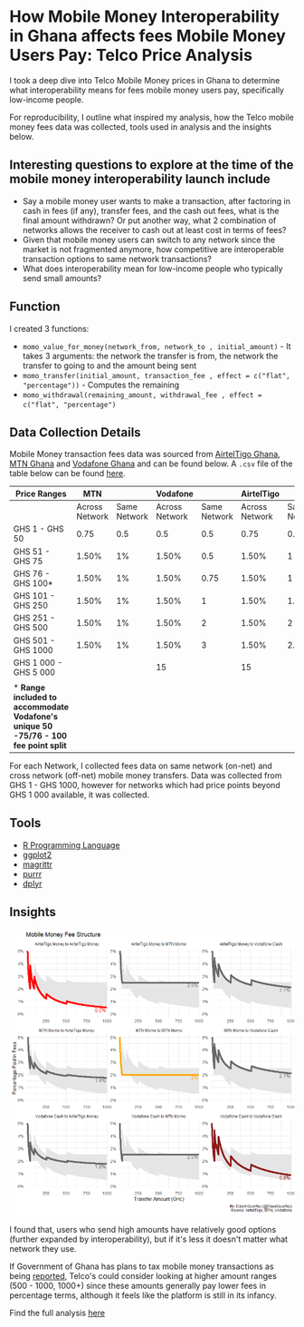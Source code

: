 # How Mobile Money Interoperability in Ghana affects fees Mobile Money Users Pay: Telco Price Analysis

I took a deep dive into Telco Mobile Money prices in Ghana to determine what interoperability means for fees mobile money users pay, specifically low-income people.

For reproducibility, I outline what inspired my analysis, how the Telco mobile money fees data was collected, tools used in analysis and the insights below.

## Interesting questions to explore at the time of the mobile money interoperability launch include
* Say a mobile money user wants to make a transaction, after factoring in cash in fees (if any), transfer fees, and the cash out fees, what is the final amount withdrawn? Or put another way, what 2 combination of networks allows the receiver to cash out at least cost in terms of fees?
* Given that mobile money users can switch to any network since the market is not fragmented anymore, how competitive are interoperable transaction options to same network transactions?
* What does interoperability mean for low-income people who typically send small amounts?

## Function
I created 3 functions:
* `momo_value_for_money(network_from, network_to , initial_amount)` - It takes 3 arguments: the network the transfer is from, the network the transfer to going to and the amount being sent
* `momo_transfer(initial_amount, transaction_fee , effect = c("flat", "percentage"))` - Computes the remaining 
* `momo_withdrawal(remaining_amount, withdrawal_fee , effect = c("flat", "percentage")`

## Data Collection Details
Mobile Money transaction fees data was sourced from [AirtelTigo Ghana](http://airteltigo.com.gh), [MTN Ghana](http://mtn.com.gh/) and [Vodafone Ghana](https://vodafone.com.gh/) and can be found below. 
A `.csv` file of the table below can be found [here](https://github.com/DavidQuartey/Mobile-Money-Price-Value-For-Money/blob/master/Sources/Data.csv).

| Price Ranges                                                                      | MTN            |              | Vodafone       |              | AirtelTigo     |              |
|-----------------------------------------------------------------------------------|----------------|--------------|----------------|--------------|----------------|--------------|
|                                                                                   | Across Network | Same Network | Across Network | Same Network | Across Network | Same Network |
| GHS 1 - GHS 50                                                                    | 0.75           | 0.5          | 0.5            | 0.5          | 0.75           | 0.5          |
| GHS 51 - GHS 75                                                                   | 1.50%          | 1%           | 1.50%          | 0.5          | 1.50%          | 1            |
| GHS 76 - GHS 100*                                                                 | 1.50%          | 1%           | 1.50%          | 0.75         | 1.50%          | 1            |
| GHS 101 - GHS 250                                                                 | 1.50%          | 1%           | 1.50%          | 1            | 1.50%          | 1.5          |
| GHS 251 - GHS 500                                                                 | 1.50%          | 1%           | 1.50%          | 2            | 1.50%          | 2            |
| GHS 501 - GHS 1000                                                                | 1.50%          | 1%           | 1.50%          | 3            | 1.50%          | 2.5          |
| GHS 1 000 - GHS 5 000                                                           |                |              | 15             |              | 15             |              |
|                                                                                   |                |              |                |              |                |              |
| * **Range included to accommodate Vodafone's unique 50 -75/76 - 100 fee point split** |                |              |                |              |                |              |

For each Network, I collected fees data on same network (on-net) and cross network (off-net) mobile money transfers.                 Data was collected from GHS 1 - GHS 1000, however for networks which had price points beyond GHS 1 000 available, it was collected.

## Tools
* [R Programming Language](https://www.r-project.org/about.html)
* [ggplot2](https://ggplot2.tidyverse.org/)
* [magrittr](https://magrittr.tidyverse.org/)
* [purrr](https://purrr.tidyverse.org/)
* [dplyr](https://dplyr.tidyverse.org/)


## Insights
![alt text](https://github.com/DavidQuartey/Mobile-Money-Price-Value-For-Money/blob/master/Visualizations/Viz-mobile%20money%20fee%20structure-1.png)

I found that, users who send high amounts have relatively good options (further expanded by interoperability), but if it's less it doesn't matter what network they use.

If Government of Ghana has plans to tax mobile money transactions as being [reported](https://thebftonline.com/2018/business/companies/mtn-ghana-holds-2018-mobile-money-stakeholder-conference/), Telco's could consider looking at higher amount ranges (500 - 1000, 1000+) since these amounts generally pay lower fees in percentage terms, although it feels like the platform is still in its infancy.

Find the full analysis [here](https://github.com/DavidQuartey/Mobile-Money-Price-Value-For-Money/blob/master/value_for_money.md)
